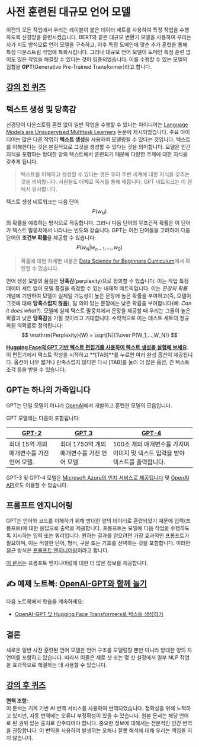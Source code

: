 # 사전 훈련된 대규모 언어 모델

이전의 모든 작업에서 우리는 레이블이 붙은 데이터 세트를 사용하여 특정 작업을 수행하도록 신경망을 훈련시켰습니다. BERT와 같은 대규모 변환기 모델을 사용하여 우리는 자가 지도 방식으로 언어 모델을 구축하고, 이후 특정 도메인에 맞춘 추가 훈련을 통해 특정 다운스트림 작업에 특화시킵니다. 그러나 대규모 언어 모델이 도메인 특정 훈련 없이도 많은 작업을 해결할 수 있다는 것이 입증되었습니다. 이를 수행할 수 있는 모델의 집합을 **GPT**(Generative Pre-Trained Transformer)라고 합니다.

## [강의 전 퀴즈](https://ff-quizzes.netlify.app/en/ai/quiz/39)

## 텍스트 생성 및 당혹감

신경망이 다운스트림 훈련 없이 일반 작업을 수행할 수 있다는 아이디어는 [Language Models are Unsupervised Multitask Learners](https://cdn.openai.com/better-language-models/language_models_are_unsupervised_multitask_learners.pdf) 논문에 제시되었습니다. 주요 아이디어는 많은 다른 작업이 **텍스트 생성**을 사용하여 모델링될 수 있다는 것입니다. 텍스트를 이해한다는 것은 본질적으로 그것을 생성할 수 있다는 것을 의미합니다. 모델은 인간 지식을 포함하는 방대한 양의 텍스트에서 훈련되기 때문에 다양한 주제에 대한 지식을 갖추게 됩니다.

> 텍스트를 이해하고 생성할 수 있다는 것은 우리 주변 세계에 대한 지식을 갖추는 것을 의미합니다. 사람들도 대체로 독서를 통해 배웁니다. GPT 네트워크는 이 점에서 유사합니다.

텍스트 생성 네트워크는 다음 단어 $$P(w_N)$$의 확률을 예측하는 방식으로 작동합니다. 그러나 다음 단어의 무조건적 확률은 이 단어가 텍스트 말뭉치에서 나타나는 빈도와 같습니다. GPT는 이전 단어들을 고려하여 다음 단어의 **조건부 확률**을 제공할 수 있습니다: $$P(w_N | w_{n-1}, ..., w_0)$$

> 확률에 대한 자세한 내용은 [Data Science for Beginners Curriculum](https://github.com/microsoft/Data-Science-For-Beginners/tree/main/1-Introduction/04-stats-and-probability)에서 확인할 수 있습니다.

언어 생성 모델의 품질은 **당혹감**(perplexity)으로 정의할 수 있습니다. 이는 작업 특정 데이터 세트 없이 모델 품질을 측정할 수 있는 내재적 메트릭입니다. 이는 *문장의 확률* 개념에 기반하여 모델이 실제일 가능성이 높은 문장에 높은 확률을 부여하고(즉, 모델이 그것에 대해 **당혹스럽지 않음**), 덜 의미 있는 문장에는 낮은 확률을 부여합니다(예: *Can it does what?*). 모델에 실제 텍스트 말뭉치에서 문장을 제공할 때 우리는 그들이 높은 확률과 낮은 **당혹감**을 가질 것이라고 기대합니다. 수학적으로 이는 테스트 세트의 정규화된 역확률로 정의됩니다:
$$
\mathrm{Perplexity}(W) = \sqrt[N]{1\over P(W_1,...,W_N)}
$$ 

**[Hugging Face의 GPT 기반 텍스트 편집기를 사용하여 텍스트 생성을 실험해 보세요](https://transformer.huggingface.co/doc/gpt2-large)**. 이 편집기에서 텍스트 작성을 시작하고 **[TAB]**를 누르면 여러 완성 옵션이 제공됩니다. 옵션이 너무 짧거나 만족스럽지 않다면 다시 [TAB]를 눌러 더 많은 옵션, 긴 텍스트 조각 등을 받을 수 있습니다.

## GPT는 하나의 가족입니다

GPT는 단일 모델이 아니라 [OpenAI](https://openai.com)에서 개발하고 훈련한 모델의 모음입니다.

GPT 모델에는 다음이 포함됩니다:

| [GPT-2](https://huggingface.co/docs/transformers/model_doc/gpt2#openai-gpt2) | [GPT 3](https://openai.com/research/language-models-are-few-shot-learners) | [GPT-4](https://openai.com/gpt-4) |
| -- | -- | -- |
| 최대 15억 개의 매개변수를 가진 언어 모델. | 최대 1750억 개의 매개변수를 가진 언어 모델 | 100조 개의 매개변수를 가지며 이미지 및 텍스트 입력을 받아 텍스트를 출력합니다. |

GPT-3 및 GPT-4 모델은 [Microsoft Azure의 인지 서비스로 제공됩니다](https://azure.microsoft.com/en-us/services/cognitive-services/openai-service/#overview?WT.mc_id=academic-77998-cacaste) 및 [OpenAI API](https://openai.com/api/)로도 이용할 수 있습니다.

## 프롬프트 엔지니어링

GPT는 언어와 코드를 이해하기 위해 방대한 양의 데이터로 훈련되었기 때문에 입력(프롬프트)에 대한 응답으로 출력을 제공합니다. 프롬프트는 모델에 다음 작업을 수행하도록 지시하는 입력 또는 쿼리입니다. 원하는 결과를 얻으려면 가장 효과적인 프롬프트가 필요하며, 이는 적절한 단어, 형식, 구문 또는 기호를 선택하는 것을 포함합니다. 이러한 접근 방식은 [프롬프트 엔지니어링](https://learn.microsoft.com/en-us/shows/ai-show/the-basics-of-prompt-engineering-with-azure-openai-service?WT.mc_id=academic-77998-bethanycheum)이라고 합니다.

[이 문서](https://learn.microsoft.com/en-us/semantic-kernel/prompt-engineering/?WT.mc_id=academic-77998-bethanycheum)는 프롬프트 엔지니어링에 대한 더 많은 정보를 제공합니다.

## ✍️ 예제 노트북: [OpenAI-GPT와 함께 놀기](../../../../../lessons/5-NLP/20-LangModels/GPT-PyTorch.ipynb)

다음 노트북에서 학습을 계속하세요:

* [OpenAI-GPT 및 Hugging Face Transformers로 텍스트 생성하기](../../../../../lessons/5-NLP/20-LangModels/GPT-PyTorch.ipynb)

## 결론

새로운 일반 사전 훈련된 언어 모델은 언어 구조를 모델링할 뿐만 아니라 방대한 양의 자연어를 포함하고 있습니다. 따라서 이들은 제로 샷 또는 몇 샷 설정에서 일부 NLP 작업을 효과적으로 해결하는 데 사용할 수 있습니다.

## [강의 후 퀴즈](https://ff-quizzes.netlify.app/en/ai/quiz/40)

**면책 조항**:  
이 문서는 기계 기반 AI 번역 서비스를 사용하여 번역되었습니다. 정확성을 위해 노력하고 있지만, 자동 번역에는 오류나 부정확성이 있을 수 있습니다. 원본 문서는 해당 언어로 된 권위 있는 출처로 간주되어야 합니다. 중요한 정보에 대해서는 전문적인 인간 번역을 권장합니다. 이 번역을 사용하여 발생하는 오해나 잘못 해석에 대해 우리는 책임을 지지 않습니다.